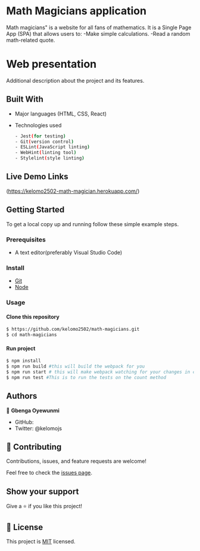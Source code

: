 
# Math Magicians application
Math magicians" is a website for all fans of mathematics. It is a Single Page App (SPA) that allows users to:
-Make simple calculations.
-Read a random math-related quote.
# Web presentation

Additional description about the project and its features.

## Built With

- Major languages (HTML, CSS, React)

- Technologies used

  ``` bash
  - Jest(for testing)
  - Git(version control)
  - ESLint(JavaScript linting)
  - WebHint(linting tool)
  - Stylelint(style linting)
  ```
## Live Demo Links
(https://kelomo2502-math-magician.herokuapp.com/)


## Getting Started

To get a local copy up and running follow these simple example steps.

### Prerequisites
 - A text editor(preferably Visual Studio Code)

### Install
  -  [Git](https://git-scm.com/downloads)
  -  [Node](https://nodejs.org/en/download/)
### Usage
#### Clone this repository

```bash
$ https://github.com/kelomo2502/math-magicians.git
$ cd math-magicians
```
#### Run project

```bash
$ npm install
$ npm run build #this will build the webpack for you
$ npm run start # this will make webpack watching for your changes in code
$ npm run test #This is to run the tests on the count method
```

## Authors

👤 **Gbenga Oyewunmi**

- GitHub: [](https://github.com/kelomo2502)
-  Twitter: @kelomojs
## 🤝 Contributing

Contributions, issues, and feature requests are welcome!

Feel free to check the [issues page](hhttps://github.com/kelomo2502/math-magicians/issues).

## Show your support

Give a ⭐️ if you like this project!

## 📝 License

This project is [MIT](https://opensource.org/licenses/MIT) licensed.